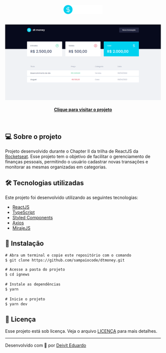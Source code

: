 <div align="center">
  <img src="src/assets/logo.svg" width="25%" alt="dt money">
</div>

<br>

![Resultado final do projeto](.github/preview.png)

<h4 align="center"><a href="https://dtmoney-sampaiocode.vercel.app">Clique para visitar o projeto</a></h4>

<br>

## 💻 Sobre o projeto

Projeto desenvolvido durante o Chapter II da trilha de ReactJS da [Rocketseat](https://www.rocketseat.com.br/). Esse projeto tem o objetivo de facilitar o gerenciamento de finanças pessoais, permitindo o usuário cadastrar novas transações e monitorar as mesmas organizadas em categorias.

## 🛠️ Tecnologias utilizadas

Este projeto foi desenvolvido utilizando as seguintes tecnologias:

- [ReactJS](https://reactjs.org/)
- [TypeScript](https://www.typescriptlang.org/)
- [Styled Components](https://styled-components.com/)
- [Axios](https://github.com/axios/axios)
- [MirajeJS](https://miragejs.com/)

## 🚀 Instalação

```
# Abra um terminal e copie este repositório com o comando
$ git clone https://github.com/sampaiocode/dtmoney.git
```

```
# Acesse a pasta do projeto
$ cd ignews

# Instale as dependências
$ yarn

# Inicie o projeto
$ yarn dev
```

## 📝 Licença

Esse projeto está sob licença. Veja o arquivo [LICENÇA](LICENSE) para mais detalhes.

---

Desenvolvido com 💙 por [Deivit Eduardo](https://github.com/martins-rafael)
